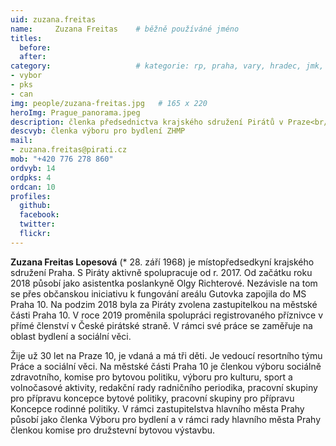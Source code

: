 ```yaml
---
uid: zuzana.freitas
name:     Zuzana Freitas  	# běžně používáné jméno
titles:
  before: 
  after:
category:                 	# kategorie: rp, praha, vary, hradec, jmk, senat
- vybor
- pks
- can
img: people/zuzana-freitas.jpg   # 165 x 220
heroImg: Prague_panorama.jpeg
description: členka předsednictva krajského sdružení Pirátů v Praze<br/> zastupitelka městské části Praha 10<br/>členka výboru pro bydlení ZHMP    	# kratký popis, max 160 znaků
descvyb: členka výboru pro bydlení ZHMP
mail:
- zuzana.freitas@pirati.cz
mob: "+420 776 278 860"
ordvyb: 14
ordpks: 4
ordcan: 10
profiles:
  github:       
  facebook:    
  twitter: 		  
  flickr:		  
---
```


**Zuzana Freitas Lopesová** (* 28. září 1968) je místopředsedkyní krajského sdružení Praha. S Piráty aktivně spolupracuje od r. 2017. Od začátku roku 2018 působí jako asistentka poslankyně Olgy Richterové. Nezávisle na tom se přes občanskou iniciativu k fungování areálu Gutovka zapojila do MS Praha 10. Na podzim 2018 byla za Piráty zvolena zastupitelkou na městské části Praha 10. V roce 2019 proměnila spolupráci registrovaného příznivce v přímé členství v České pirátské straně. V rámci své práce se zaměřuje na oblast bydlení a sociální věci.

Žije už 30 let na Praze 10, je vdaná a má tři děti. Je vedoucí resortního týmu Práce a sociální věci. Na městské části Praha 10 je členkou výboru sociálně zdravotního, komise pro bytovou politiku, výboru pro kulturu, sport a volnočasové aktivity, redakční rady radničního periodika, pracovní skupiny pro přípravu koncepce bytové politiky, pracovní skupiny pro přípravu Koncepce rodinné politiky. V rámci zastupitelstva hlavního města Prahy působí jako členka Výboru pro bydlení a v rámci rady hlavního města Prahy členkou komise pro družstevní bytovou výstavbu.
